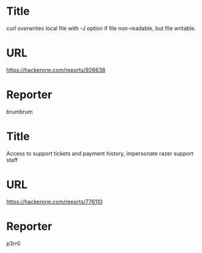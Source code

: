 # Title
curl overwrites local file with -J option if file non-readable, but file writable.
# URL 
https://hackerone.com/reports/926638
# Reporter 
brumbrum

# Title
Access to support tickets and payment history, impersonate razer support staff
# URL 
https://hackerone.com/reports/776110
# Reporter 
p3rr0

